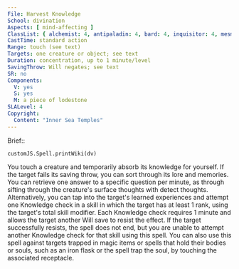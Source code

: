 ```yaml
---
File: Harvest Knowledge
School: divination
Aspects: [ mind-affecting ]
ClassList: { alchemist: 4, antipaladin: 4, bard: 4, inquisitor: 4, mesmerist: 4, psychic: 4, sorcerer: 4, wizard: 4, witch: 4 }
CastTime: standard action
Range: touch (see text)
Targets: one creature or object; see text
Duration: concentration, up to 1 minute/level
SavingThrow: Will negates; see text
SR: no
Components:
  V: yes
  S: yes
  M: a piece of lodestone
SLALevel: 4
Copyright:
  Content: "Inner Sea Temples"
---
```

Brief:: 

```dataviewjs
customJS.Spell.printWiki(dv)
```

You touch a creature and temporarily absorb its knowledge for yourself. If the target fails its saving throw, you can sort through its lore and memories. You can retrieve one answer to a specific question per minute, as through sifting through the creature's surface thoughts with detect thoughts. Alternatively, you can tap into the target's learned experiences and attempt one Knowledge check in a skill in which the target has at least 1 rank, using the target's total skill modifier. Each Knowledge check requires 1 minute and allows the target another Will save to resist the effect. If the target successfully resists, the spell does not end, but you are unable to attempt another Knowledge check for that skill using this spell. You can also use this spell against targets trapped in magic items or spells that hold their bodies or souls, such as an iron flask or the spell trap the soul, by touching the associated receptacle.
